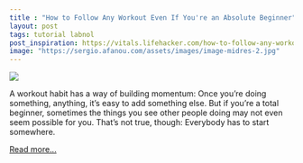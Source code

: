 ```yaml
---
title : "How to Follow Any Workout Even If You're an Absolute Beginner"
layout: post
tags: tutorial labnol
post_inspiration: https://vitals.lifehacker.com/how-to-follow-any-workout-even-if-youre-an-absolute-beg-1846638368
image: "https://sergio.afanou.com/assets/images/image-midres-2.jpg"
---
```


<img src="https://i.kinja-img.com/gawker-media/image/upload/s--3noMJ-0r--/c_fit,fl_progressive,q_80,w_636/mir2vw5pv0yhgqrw4jll.jpg" /><p>A workout habit has a way of building momentum: Once you’re doing something, anything, it’s easy to add something else. But if you’re a total beginner, sometimes the things you see other people doing may not even seem possible for you. That’s not true, though: Everybody has to start somewhere. </p><p><a href="https://vitals.lifehacker.com/how-to-follow-any-workout-even-if-youre-an-absolute-beg-1846638368">Read more...</a></p>